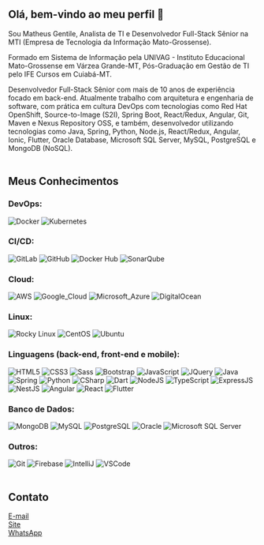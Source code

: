 ## Olá, bem-vindo ao meu perfil 👋
Sou Matheus Gentile, Analista de TI e Desenvolvedor Full-Stack Sênior na MTI (Empresa de Tecnologia da Informação Mato-Grossense).

Formado em Sistema de Informação pela UNIVAG - Instituto Educacional Mato-Grossense em Várzea Grande-MT, Pós-Graduação em Gestão de TI pelo IFE Cursos em Cuiabá-MT.

Desenvolvedor Full-Stack Sênior com mais de 10 anos de experiência focado em back-end. Atualmente trabalho com arquitetura e engenharia de software, com prática em cultura DevOps com tecnologias como Red Hat OpenShift, Source-to-Image (S2I), Spring Boot, React/Redux, Angular, Git, Maven e Nexus Repository OSS, e também, desenvolvedor utilizando tecnologias como Java, Spring, Python, Node.js, React/Redux, Angular, Ionic, Flutter, Oracle Database, Microsoft SQL Server, MySQL, PostgreSQL e MongoDB (NoSQL).<br><br>

## Meus Conhecimentos

### DevOps:

![Docker](https://img.shields.io/badge/docker%20-%230db7ed.svg?&style=for-the-badge&logo=docker&logoColor=white)
![Kubernetes](https://img.shields.io/badge/kubernetes%20-%230db7ed.svg?&style=for-the-badge&logo=kubernetes&logoColor=white)

### CI/CD:

![GitLab](https://img.shields.io/badge/gitlab%20-%23FF9900.svg?&style=for-the-badge&logo=gitlab&logoColor=white)
![GitHub](https://img.shields.io/badge/github%20-%23121011.svg?&style=for-the-badge&logo=github&logoColor=white)
![Docker Hub](https://img.shields.io/badge/docker_hub%20-%230db7ed.svg?&style=for-the-badge&logo=docker&logoColor=white)
![SonarQube](https://img.shields.io/badge/sonarqube%20-%23007ACC.svg?&style=for-the-badge&logo=sonarqube&logoColor=white)

### Cloud:

![AWS](https://img.shields.io/badge/AWS%20-%23FF9900.svg?&style=for-the-badge&logo=amazon-aws&logoColor=white)
![Google_Cloud](https://img.shields.io/badge/Google%20Cloud%20-%234285F4.svg?&style=for-the-badge&logo=google-cloud&logoColor=white)
![Microsoft_Azure](https://img.shields.io/badge/azure%20-%230072C6.svg?&style=for-the-badge&logo=azure-devops&logoColor=white)
![DigitalOcean](https://img.shields.io/badge/DigitalOcean-%230167ff.svg?&style=for-the-badge&logo=digitalOcean&logoColor=white")

### Linux:

![Rocky Linux](https://img.shields.io/badge/rock_linux%20-%236DB33F.svg?&style=for-the-badge&logo=rockylinux&logoColor=white)
![CentOS](https://img.shields.io/badge/centos%20-%2320232a.svg?&style=for-the-badge&logo=centos&logoColor=white)
![Ubuntu](https://img.shields.io/badge/ubuntu%20-%23E34F26.svg?&style=for-the-badge&logo=ubuntu&logoColor=white)

### Linguagens (back-end, front-end e mobile):

![HTML5](https://img.shields.io/badge/html5%20-%23E34F26.svg?&style=for-the-badge&logo=html5&logoColor=white)
![CSS3](https://img.shields.io/badge/css3%20-%231572B6.svg?&style=for-the-badge&logo=css3&logoColor=white)
![Sass](https://img.shields.io/badge/SASS%20-hotpink.svg?&style=for-the-badge&logo=SASS&logoColor=white)
![Bootstrap](https://img.shields.io/badge/bootstrap%20-%23563D7C.svg?&style=for-the-badge&logo=bootstrap&logoColor=white)
![JavaScript](https://img.shields.io/badge/javascript%20-%23323330.svg?&style=for-the-badge&logo=javascript&logoColor=%23F7DF1E)
![JQuery](https://img.shields.io/badge/jquery%20-%230769AD.svg?&style=for-the-badge&logo=jquery&logoColor=white)
![Java](https://img.shields.io/badge/java-%23ED8B00.svg?&style=for-the-badge&logo=java&logoColor=white)
![Spring](https://img.shields.io/badge/spring%20-%236DB33F.svg?&style=for-the-badge&logo=spring&logoColor=white)
![Python](https://img.shields.io/badge/python%20-%23039BE5.svg?&style=for-the-badge&logo=python&logoColor=white)
![CSharp](https://img.shields.io/badge/c%23%20-%23239120.svg?&style=for-the-badge&logo=c-sharp&logoColor=white)
![Dart](https://img.shields.io/badge/dart-%230175C2.svg?&style=for-the-badge&logo=dart&logoColor=white)
![NodeJS](https://img.shields.io/badge/node.js%20-%2343853D.svg?&style=for-the-badge&logo=node.js&logoColor=white)
![TypeScript](https://img.shields.io/badge/typescript%20-%23007ACC.svg?&style=for-the-badge&logo=typescript&logoColor=white)
![ExpressJS](https://img.shields.io/badge/express.js%20-%23404d59.svg?&logo=express&style=for-the-badge)
![NestJS](https://img.shields.io/badge/nestjs%20-%23E0234E.svg?&style=for-the-badge&logo=nestjs&logoColor=white)
![Angular](https://img.shields.io/badge/angular%20-%23DD0031.svg?&style=for-the-badge&logo=angular&logoColor=white)
![React](https://img.shields.io/badge/react_native%20-%2320232a.svg?&style=for-the-badge&logo=react&logoColor=%2361DAFB)
![Flutter](https://img.shields.io/badge/Flutter%20-%2302569B.svg?&style=for-the-badge&logo=Flutter&logoColor=white)

### Banco de Dados:

![MongoDB](https://img.shields.io/badge/MongoDB-%234ea94b.svg?&style=for-the-badge&logo=mongodb&logoColor=white)
![MySQL](https://img.shields.io/badge/mysql-%2300f.svg?&style=for-the-badge&logo=mysql&logoColor=white)
![PostgreSQL](https://img.shields.io/badge/postgresql-%23316192.svg?&style=for-the-badge&logo=postgresql&logoColor=white)
![Oracle](https://img.shields.io/badge/oracle%20-%23F00000.svg?&style=for-the-badge&logo=oracle&logoColor=white)
![Microsoft SQL Server](https://img.shields.io/badge/-SQL%20Server-CC2927?style=for-the-badge&logo=microsoft-sql-server&logoColor=white)

### Outros:

![Git](https://img.shields.io/badge/git%20-%23F05033.svg?&style=for-the-badge&logo=git&logoColor=white)
![Firebase](https://img.shields.io/badge/firebase%20-%23039BE5.svg?&style=for-the-badge&logo=firebase)
![IntelliJ](https://img.shields.io/badge/-IntelliJ%20IDEA-black?style=for-the-badge&logo=intellij-idea&logoColor=white)
![VSCode](https://img.shields.io/badge/-VSCode-007ACC?style=for-the-badge&logo=visual-studio-code&logoColor=white)<br><br>

## Contato

[E-mail](mailto:matheus@gentile.dev)<br>
[Site](https://gentile.dev/)<br>
[WhatsApp](https://api.whatsapp.com/send?phone=5565999317464)